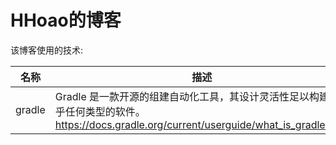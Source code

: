 # HHoao的博客

该博客使用的技术:

| 名称 | 描述                                         |
| --- |--------------------------------------------|
| gradle | Gradle 是一款开源的组建自动化工具，其设计灵活性足以构建几乎任何类型的软件。 https://docs.gradle.org/current/userguide/what_is_gradle.html ||

